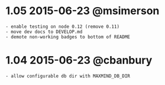
# 1.05  2015-06-23  @msimerson

    - enable testing on node 0.12 (remove 0.11)
    - move dev docs to DEVELOP.md
    - demote non-working badges to bottom of README

#  1.04  2015-06-23  @cbanbury

    - allow configurable db dir with MAXMIND_DB_DIR

